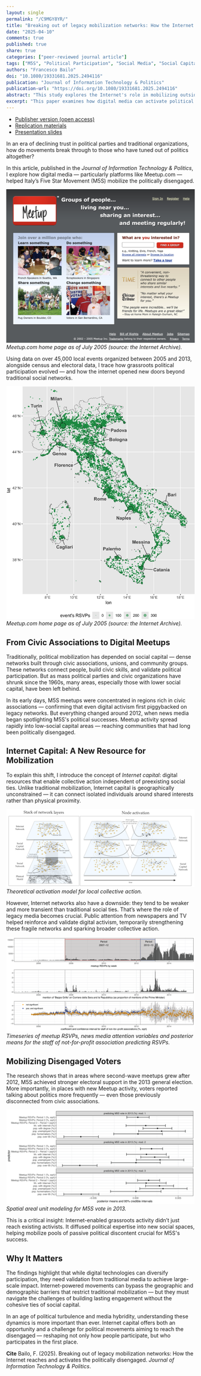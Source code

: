 ```yaml
---
layout: single
permalink: "/C9MGY8YR/"
title: "Breaking out of legacy mobilization networks: How the Internet reaches and activates the politically disengaged"
date: "2025-04-10"
comments: true
published: true
share: true
categories: ["peer-reviewed journal article"]
tags: ["M5S", "Political Participation", "Social Media", "Social Capital", "Political Disengagement", "Spatial Bayes Analysis", "Internet Capital"]
authors: "Francesco Bailo"
doi: "10.1080/19331681.2025.2494116"
publication: "Journal of Information Technology & Politics"
publication-url: "https://doi.org/10.1080/19331681.2025.2494116"
abstract: "This study explores the Internet's role in mobilizing outside traditional social capital networks, focusing on Italy's Five Star Movement (M5S) and its use of Meetup.com for organizing grassroots events. Using Bayesian spatial modelling and surveys, it finds initial the M5S mobilization tied to high social capital areas. However, as media attention grew, the need for social capital decreased, and events spread to lower social capital areas. This led to more political discussions among disengaged voters. Social media technologies are found to facilitate political mobilization by reaching diverse demographics. This highlights Internet’s potential to complement and occasionally substitute legacy mobilization networks."
excerpt: "This paper examines how digital media can activate political participation in areas traditionally excluded from social capital networks, focusing on Italy's Five Star Movement (M5S). Using a granular dataset of Meetup.com events, census data, and electoral results between 2005 and 2013, the study explores the relationship between social capital, Internet-enabled mobilization, political participation and votes."
---
```


* [Publisher version (open access)](https://doi.org/10.1080/19331681.2025.2494116)
* [Replication materials](https://doi.org/10.7910/DVN/MNHJTQ)
* [Presentation slides](https://fraba.github.io/presentation/2024-WSU)

In an era of declining trust in political parties and traditional organizations, how do movements break through to those who have tuned out of politics altogether? 

In this article, published in the *Journal of Information Technology & Politics*, I explore how digital media — particularly platforms like Meetup.com — helped Italy’s Five Star Movement (M5S) mobilize the politically disengaged.

![](../assets/images/breaking-2025-fig-meetup.jpg)
*Meetup.com home page as of July 2005 (source: the Internet Archive).*

Using data on over 45,000 local events organized between 2005 and 2013, alongside census and electoral data, I trace how grassroots political participation evolved — and how the internet opened new doors beyond traditional social networks.

![](../assets/images/breaking-2025-fig-meetup-events.jpeg)
*Meetup.com home page as of July 2005 (source: the Internet Archive).*

## From Civic Associations to Digital Meetups

Traditionally, political mobilization has depended on social capital — dense networks built through civic associations, unions, and community groups. These networks connect people, build civic skills, and validate political participation. But as mass political parties and civic organizations have shrunk since the 1960s, many areas, especially those with lower social capital, have been left behind.

In its early days, M5S meetups were concentrated in regions rich in civic associations — confirming that even digital activism first piggybacked on legacy networks. But everything changed around 2012, when news media began spotlighting M5S's political successes. Meetup activity spread rapidly into low-social capital areas — reaching communities that had long been politically disengaged.

## Internet Capital: A New Resource for Mobilization

To explain this shift, I introduce the concept of *Internet capital*: digital resources that enable collective action independent of preexisting social ties. Unlike traditional mobilization, Internet capital is geographically unconstrained — it can connect isolated individuals around shared interests rather than physical proximity.

![](../assets/images/breaking-2025-fig-activation.png)
*Theoretical activation model for local collective action.*

However, Internet networks also have a downside: they tend to be weaker and more transient than traditional social ties. That’s where the role of legacy media becomes crucial. Public attention from newspapers and TV helped reinforce and validate digital activism, temporarily strengthening these fragile networks and sparking broader collective action.

![](../assets/images/breaking-2025-fig-ts.png)
*Timeseries of meetup RSVPs, news media attention variables and posterior means for the staff of not-for-profit association predicting RSVPs.*

## Mobilizing Disengaged Voters

The research shows that in areas where second-wave meetups grew after 2012, M5S achieved stronger electoral support in the 2013 general election. More importantly, in places with new Meetup activity, voters reported talking about politics more frequently — even those previously disconnected from civic associations.

![](../assets/images/breaking-2025-fig-prediction.png)
*Spatial areal unit modeling for M5S vote in 2013.*

This is a critical insight: Internet-enabled grassroots activity didn’t just reach existing activists. It diffused political expertise into new social spaces, helping mobilize pools of passive political discontent crucial for M5S's success.

## Why It Matters

The findings highlight that while digital technologies can diversify participation, they need validation from traditional media to achieve large-scale impact. Internet-powered movements can bypass the geographic and demographic barriers that restrict traditional mobilization — but they must navigate the challenges of building lasting engagement without the cohesive ties of social capital.

In an age of political turbulence and media hybridity, understanding these dynamics is more important than ever. Internet capital offers both an opportunity and a challenge for political movements aiming to reach the disengaged — reshaping not only how people participate, but who participates in the first place.

**Cite** Bailo, F. (2025). Breaking out of legacy mobilization networks: How the Internet reaches and activates the politically disengaged. *Journal of Information Technology & Politics*.
